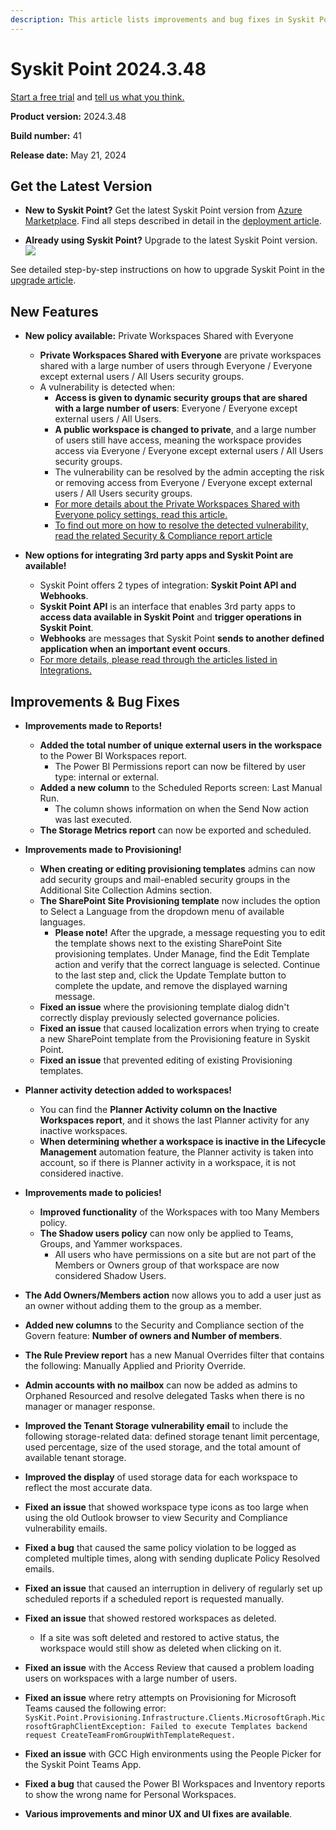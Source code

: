 ```yaml
---
description: This article lists improvements and bug fixes in Syskit Point version 2024.3.48 
---
```


# Syskit Point 2024.3.48 

[Start a free trial](https://www.syskit.com/products/point/free-trial/) and [tell us what you think.](https://www.syskit.com/company/contact-us/)

**Product version:** 2024.3.48 

**Build number:** 41

**Release date:** May 21, 2024

## Get the Latest Version

* **New to Syskit Point?** Get the latest Syskit Point version from [Azure Marketplace](https://azuremarketplace.microsoft.com/en-us/marketplace/apps/syskitltd.syskit\_point). Find all steps described in detail in the [deployment article](../../../set-up-point-data-center/deployment/deploy-syskit-point.md).

* **Already using Syskit Point?** Upgrade to the latest Syskit Point version.
[![](https://aka.ms/deploytoazurebutton)](https://portal.azure.com/#create/Microsoft.Template/uri/https%3A%2F%2Fsyskitassetsstorage.blob.core.windows.net%2Fpoint%2FARMTemplates%2FPointUpdateDeploy%2FPointUpdateTemplate.json)

See detailed step-by-step instructions on how to upgrade Syskit Point in the [upgrade article](../../../set-up-point-data-center/deployment/upgrade-syskit-point.md).

## New Features

* **New policy available:** Private Workspaces Shared with Everyone
  * **Private Workspaces Shared with Everyone** are private workspaces shared with a large number of users through Everyone / Everyone except external users / All Users security groups. 
  * A vulnerability is detected when:
    * **Access is given to dynamic security groups that are shared with a large number of users**: Everyone / Everyone except external users / All Users. 
    * **A public workspace is changed to private**, and a large number of users still have access, meaning the workspace provides access via Everyone / Everyone except external users / All Users security groups.
    * The vulnerability can be resolved by the admin accepting the risk or removing access from Everyone / Everyone except external users / All Users security groups.
    * [For more details about the Private Workspaces Shared with Everyone policy settings, read this article.](../../../governance-and-automation/automated-workflows/private-workspaces-shared-with-everyone-admin.md)
    * [To find out more on how to resolve the detected vulnerability, read the related Security & Compliance report article](../../../governance-and-automation/security-compliance-checks/private-workspaces-shared-with-everyone.md)
  

* **New options for integrating 3rd party apps and Syskit Point are available!**
  * Syskit Point offers 2 types of integration: **Syskit Point API and Webhooks**.
  * **Syskit Point API** is an interface that enables 3rd party apps to **access data available in Syskit Point** and **trigger operations in Syskit Point**.
  * **Webhooks** are messages that Syskit Point **sends to another defined application when an important event occurs**.
  * [For more details, please read through the articles listed in Integrations.](../../../integrations/README.md)


## Improvements & Bug Fixes

* **Improvements made to Reports!**
  * **Added the total number of unique external users in the workspace** to the Power BI Workspaces report.
    * The Power BI Permissions report can now be filtered by user type: internal or external.
  * **Added a new column** to the Scheduled Reports screen: Last Manual Run.
    * The column shows information on when the Send Now action was last executed.
  * **The Storage Metrics report** can now be exported and scheduled.

* **Improvements made to Provisioning!**
  * **When creating or editing provisioning templates** admins can now add security groups and mail-enabled security groups in the Additional Site Collection Admins section.
  * **The SharePoint Site Provisioning template** now includes the option to Select a Language from the dropdown menu of available languages.
    * **Please note!** After the upgrade, a message requesting you to edit the template shows next to the existing SharePoint Site provisioning templates. Under Manage, find the Edit Template action and verify that the correct language is selected. Continue to the last step and, click the Update Template button to complete the update, and remove the displayed warning message. 
  * **Fixed an issue** where the provisioning template dialog didn't correctly display previously selected governance policies.
  * **Fixed an issue** that caused localization errors when trying to create a new SharePoint template from the Provisioning feature in Syskit Point.
  * **Fixed an issue** that prevented editing of existing Provisioning templates.

* **Planner activity detection added to workspaces!**
  * You can find the **Planner Activity column on the Inactive Workspaces report**, and it shows the last Planner activity for any inactive workspaces. 
  * **When determining whether a workspace is inactive in the Lifecycle Management** automation feature, the Planner activity is taken into account, so if there is Planner activity in a workspace, it is not considered inactive.

* **Improvements made to policies!**
  * **Improved functionality** of the Workspaces with too Many Members policy.
  * **The Shadow users policy** can now only be applied to Teams, Groups, and Yammer workspaces.
    * All users who have permissions on a site but are not part of the Members or Owners group of that workspace are now considered Shadow Users.

* **The Add Owners/Members action** now allows you to add a user just as an owner without adding them to the group as a member.

* **Added new columns** to the Security and Compliance section of the Govern feature: **Number of owners and Number of members**.

* **The Rule Preview report** has a new Manual Overrides filter that contains the following: Manually Applied and Priority Override.

* **Admin accounts with no mailbox** can now be added as admins to Orphaned Resourced and resolve delegated Tasks when there is no manager or manager response.

* **Improved the Tenant Storage vulnerability email** to include the following storage-related data: defined storage tenant limit percentage, used percentage, size of the used storage, and the total amount of available tenant storage.

* **Improved the display** of used storage data for each workspace to reflect the most accurate data. 

* **Fixed an issue** that showed workspace type icons as too large when using the old Outlook browser to view Security and Compliance vulnerability emails.

* **Fixed a bug** that caused the same policy violation to be logged as completed multiple times, along with sending duplicate Policy Resolved emails. 

* **Fixed an issue** that caused an interruption in delivery of regularly set up scheduled reports if a scheduled report is requested manually.

* **Fixed an issue** that showed restored workspaces as deleted.
  * If a site was soft deleted and restored to active status, the workspace would still show as deleted when clicking on it. 

* **Fixed an issue** with the Access Review that caused a problem loading users on workspaces with a large number of users.
 
* **Fixed an issue** where retry attempts on Provisioning for Microsoft Teams caused the following error: 
`SysKit.Point.Provisioning.Infrastructure.Clients.MicrosoftGraph.MicrosoftGraphClientException: Failed to execute Templates backend request CreateTeamFromGroupWithTemplateRequest.`

* **Fixed an issue** with GCC High environments using the People Picker for the Syskit Point Teams App.

* **Fixed a bug** that caused the Power BI Workspaces and Inventory reports to show the wrong name for Personal Workspaces. 

* **Various improvements and minor UX and UI fixes are available**.
